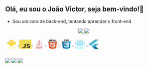 ## Olá, eu sou o João Victor, seja bem-vindo!👋

- Sou um cara de back-end, tentando aprender o front-end

<div align="center">
  <a href="https://github.com/jvac99">
  <img height="180em" src="https://github-readme-stats.vercel.app/api?username=jvac99&show_icons=true&theme=midnight-purple&include_all_commits=true&count_private=true"/>
  <img height="180em" src="https://github-readme-stats.vercel.app/api/top-langs/?username=jvac99&layout=compact&langs_count=7&theme=midnight-purple"/>
</div>
  
<div style="display: inline_block"><br>
  <img align="center" alt="Python" height="30" width="40" src="https://github.com/devicons/devicon/blob/master/icons/python/python-plain-wordmark.svg">
  <img align="center" alt="Js" height="30" width="40" src="https://github.com/devicons/devicon/blob/master/icons/javascript/javascript-original.svg">
  <img align="center" alt="Java" height="30" width="40" src="https://github.com/devicons/devicon/blob/master/icons/java/java-plain-wordmark.svg">
  <img align="center" alt="HTML" height="30" width="40" src="https://github.com/devicons/devicon/blob/master/icons/html5/html5-original-wordmark.svg">
  <img align="center" alt="CSS" height="30" width="40" src="https://github.com/devicons/devicon/blob/master/icons/css3/css3-original-wordmark.svg">
  <img align="center" alt="React" height="30" width="40" src="https://github.com/devicons/devicon/blob/master/icons/react/react-original-wordmark.svg">
  <img align="center" alt="flutter" height="30" width="40" src="https://github.com/devicons/devicon/blob/master/icons/flutter/flutter-original.svg">
</div>
  
##
 
<div>
  <a href="https://instagram.com/jvac99" target="_blank"><img src="https://img.shields.io/badge/Instagram-E4405F?style=for-the-badge&logo=instagram&logoColor=white" target="_blank"></a>
  <a href="https://www.linkedin.com/in/jvac99" target="_blank"><img src="https://img.shields.io/badge/LinkedIn-0077B5?style=for-the-badge&logo=linkedin&logoColor=white"_blank"></a>
  <a href = "mailto:jvac99@hotmail.com"><img src="https://img.shields.io/badge/Microsoft_Outlook-0078D4?style=for-the-badge&logo=microsoft-outlook&logoColor=white" target="_blank"></a>
</div>
